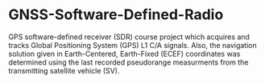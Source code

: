 # GNSS-Software-Defined-Radio
GPS software-defined receiver (SDR) course project which acquires and tracks Global Positioning System (GPS) L1 C/A signals. Also, the navigation solution given in Earth-Centered, Earth-Fixed (ECEF) coordinates was determined using the last recorded pseudorange measurments from the transmitting satellite vehicle (SV).
